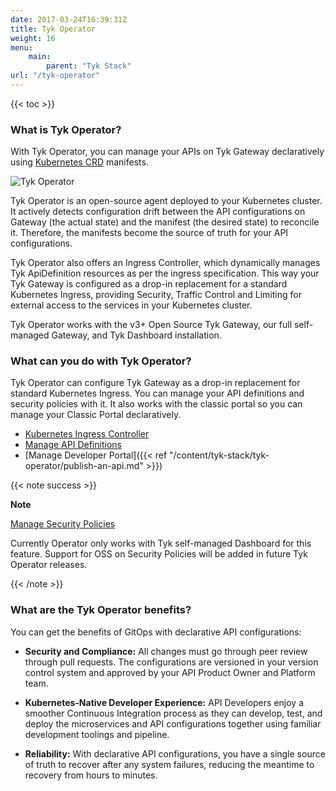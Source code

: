 ```yaml
---
date: 2017-03-24T16:39:31Z
title: Tyk Operator
weight: 16
menu:
    main:
        parent: "Tyk Stack"
url: "/tyk-operator" 
---
```


{{< toc >}}

### What is Tyk Operator?
With Tyk Operator, you can manage your APIs on Tyk Gateway declaratively using [Kubernetes CRD](https://kubernetes.io/docs/concepts/extend-kubernetes/api-extension/custom-resources/)  manifests.


![Tyk Operator](/docs/img/2.10/tyk_operator2.png)

Tyk Operator is an open-source agent deployed to your Kubernetes cluster. It actively detects configuration drift between the API configurations on Gateway (the actual state) and the manifest (the desired state) to reconcile it. Therefore, the manifests become the source of truth for your API configurations.

Tyk Operator also offers an Ingress Controller, which dynamically manages Tyk ApiDefinition resources as per the ingress specification. This way your Tyk Gateway is configured as a drop-in replacement for a standard Kubernetes Ingress, providing Security, Traffic Control and Limiting for external access to the services in your Kubernetes cluster.

Tyk Operator works with the v3+ Open Source Tyk Gateway, our full self-managed Gateway, and Tyk Dashboard installation.

### What can you do with Tyk Operator?
Tyk Operator can configure Tyk Gateway as a drop-in replacement for standard Kubernetes Ingress. You can manage your API definitions and security policies with it. It also works with the classic portal so you can manage your Classic Portal declaratively.


- [Kubernetes Ingress Controller](https://github.com/TykTechnologies/tyk-operator/blob/master/docs/ingress.md)
- [Manage API Definitions](https://github.com/TykTechnologies/tyk-operator/blob/master/docs/api_definitions.md)
- [Manage Developer Portal]({{< ref "/content/tyk-stack/tyk-operator/publish-an-api.md" >}})

{{< note success >}}

**Note**  

 

[Manage Security Policies](https://github.com/TykTechnologies/tyk-operator/blob/master/docs/policies.md)

Currently Operator only works with Tyk self-managed Dashboard for this feature. Support for OSS on Security Policies will be added in future Tyk Operator releases.

{{< /note >}}


### What are the Tyk Operator benefits?

You can get the benefits of GitOps with declarative API configurations:

- **Security and Compliance:** All changes must go through peer review through pull requests. The configurations are versioned in your version control system and approved by your API Product Owner and Platform team.
- **Kubernetes-Native Developer Experience:** API Developers enjoy a smoother Continuous Integration process as they can develop, test, and deploy the microservices and API configurations together using familiar development toolings and pipeline.

- **Reliability:** With declarative API configurations, you have a single source of truth to recover after any system failures, reducing the meantime to recovery from hours to minutes.
